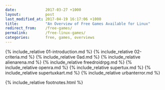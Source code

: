 ```yaml
---
date:             2017-03-27 +1000
layout:           post
last_modified_at: 2017-04-19 16:17:06 +1000
title:            "An Overview of Free Games Available for Linux"
redirect_from:    /free-games/
permalink:        /free-linux-games/
categories:       free, games, overviews
---
```


{% include_relative 01-introduction.md %}
{% include_relative 02-criteria.md %}
{% include_relative 0ad.md %}
{% include_relative alienarena.md %}
{% include_relative freedroidrpg.md %}
{% include_relative openra.md %}
{% include_relative supertux.md %}
{% include_relative supertuxkart.md %}
{% include_relative urbanterror.md %}

{% include_relative footnotes.html %}
